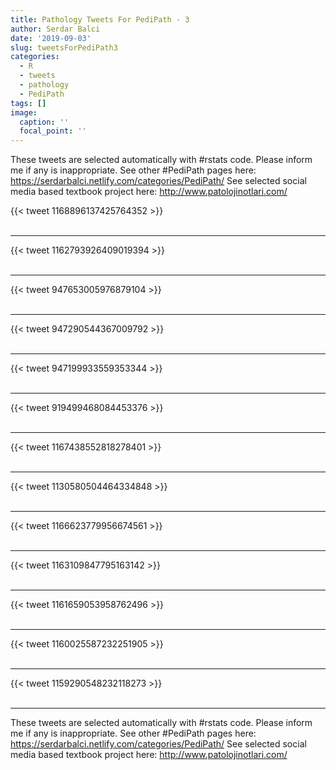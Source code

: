 ```yaml
---
title: Pathology Tweets For PediPath - 3
author: Serdar Balci
date: '2019-09-03'
slug: tweetsForPediPath3
categories:
  - R
  - tweets
  - pathology
  - PediPath
tags: []
image:
  caption: ''
  focal_point: ''
---
```



These tweets are selected automatically with #rstats code. Please inform me if any is inappropriate.
See other #PediPath pages here: https://serdarbalci.netlify.com/categories/PediPath/ 
See selected social media based textbook project here: http://www.patolojinotlari.com/

{{< tweet 1168896137425764352 >}}
<br>
<br>
<hr>
{{< tweet 1162793926409019394 >}}
<br>
<br>
<hr>
{{< tweet 947653005976879104 >}}
<br>
<br>
<hr>
{{< tweet 947290544367009792 >}}
<br>
<br>
<hr>
{{< tweet 947199933559353344 >}}
<br>
<br>
<hr>
{{< tweet 919499468084453376 >}}
<br>
<br>
<hr>
{{< tweet 1167438552818278401 >}}
<br>
<br>
<hr>
{{< tweet 1130580504464334848 >}}
<br>
<br>
<hr>
{{< tweet 1166623779956674561 >}}
<br>
<br>
<hr>
{{< tweet 1163109847795163142 >}}
<br>
<br>
<hr>
{{< tweet 1161659053958762496 >}}
<br>
<br>
<hr>
{{< tweet 1160025587232251905 >}}
<br>
<br>
<hr>
{{< tweet 1159290548232118273 >}}
<br>
<br>
<hr>


These tweets are selected automatically with #rstats code. Please inform me if any is inappropriate.
See other #PediPath pages here: https://serdarbalci.netlify.com/categories/PediPath/ 
See selected social media based textbook project here: http://www.patolojinotlari.com/
